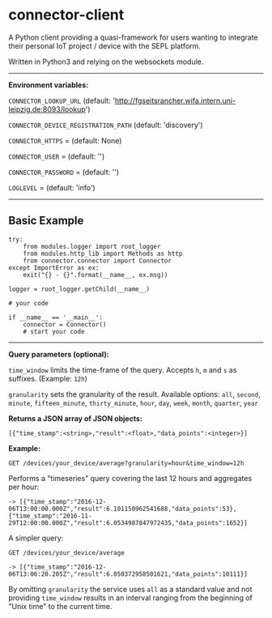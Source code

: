 connector-client
===================


A Python client providing a quasi-framework for users wanting to integrate their personal IoT project / device with the SEPL platform.

Written in Python3 and relying on the websockets module.


----------

**Environment variables:**

`CONNECTOR_LOOKUP_URL` (default: 'http://fgseitsrancher.wifa.intern.uni-leipzig.de:8093/lookup')

`CONNECTOR_DEVICE_REGISTRATION_PATH` (default: 'discovery')

`CONNECTOR_HTTPS` = (default: None)

`CONNECTOR_USER` = (default: '')

`CONNECTOR_PASSWORD` = (default: '')

`LOGLEVEL` = (default: 'info')

----------


Basic Example
-------------

```
try:
    from modules.logger import root_logger
    from modules.http_lib import Methods as http
    from connector.connector import Connector
except ImportError as ex:
    exit("{} - {}".format(__name__, ex.msg))

logger = root_logger.getChild(__name__)

# your code

if __name__ == '__main__':
    connector = Connector()
    # start your code
```

-------------
**Query parameters (optional):**

`time_window` limits the time-frame of the query. Accepts `h`, `m` and `s` as suffixes. (Example: `12h`)

`granularity` sets the granularity of the result. Available options: `all`, `second`, `minute`, `fifteen_minute`, `thirty_minute`, `hour`, `day`, `week`, `month`, `quarter`, `year`


**Returns a JSON array of JSON objects:**

`[{"time_stamp":<string>,"result":<float>,"data_points":<integer>}]`


**Example:**
```
GET /devices/your_device/average?granularity=hour&time_window=12h
```
Performs a "timeseries" query covering the last 12 hours and aggregates per hour:
```
-> [{"time_stamp":"2016-12-06T13:00:00.000Z","result":6.101150962541688,"data_points":53},{"time_stamp":"2016-11-29T12:00:00.000Z","result":6.0534987847972435,"data_points":1652}]
```
A simpler query:
```
GET /devices/your_device/average

-> [{"time_stamp":"2016-12-06T13:06:20.205Z","result":6.050372958501621,"data_points":10111}]
```
By omitting `granularity` the service uses `all` as a standard value and not providing `time_window` results in an interval ranging from the beginning of "Unix time" to the current time.
